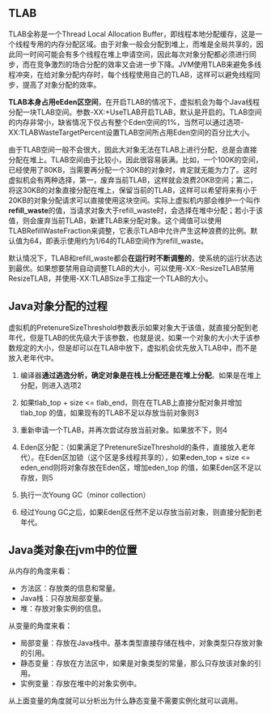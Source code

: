 ## TLAB
TLAB全称是一个Thread Local Allocation Buffer，即线程本地分配缓存，这是一个线程专用的内存分配区域。由于对象一般会分配到堆上，而堆是全局共享的，因此同一时间可能会有多个线程在堆上申请空间，因此每次对象分配都必须进行同步，而在竞争激烈的场合分配的效率又会进一步下降。JVM使用TLAB来避免多线程冲突，在给对象分配内存时，每个线程使用自己的TLAB，这样可以避免线程同步，提高了对象分配的效率。 

**TLAB本身占用eEden区空间**，在开启TLAB的情况下，虚拟机会为每个Java线程分配一块TLAB空间。参数-XX:+UseTLAB开启TLAB，默认是开启的。TLAB空间的内存非常小，缺省情况下仅占有整个Eden空间的1%，当然可以通过选项-XX:TLABWasteTargetPercent设置TLAB空间所占用Eden空间的百分比大小。

由于TLAB空间一般不会很大，因此大对象无法在TLAB上进行分配，总是会直接分配在堆上。TLAB空间由于比较小，因此很容易装满。比如，一个100K的空间，已经使用了80KB，当需要再分配一个30KB的对象时，肯定就无能为力了。这时虚拟机会有两种选择，第一，废弃当前TLAB，这样就会浪费20KB空间；第二，将这30KB的对象直接分配在堆上，保留当前的TLAB，这样可以希望将来有小于20KB的对象分配请求可以直接使用这块空间。实际上虚拟机内部会维护一个叫作**refill_waste**的值，当请求对象大于refill_waste时，会选择在堆中分配；若小于该值，则会废弃当前TLAB，新建TLAB来分配对象。这个阈值可以使用TLABRefillWasteFraction来调整，它表示TLAB中允许产生这种浪费的比例。默认值为64，即表示使用约为1/64的TLAB空间作为refill_waste。

默认情况下，TLAB和refill_waste都会**在运行时不断调整的**，使系统的运行状态达到最优。如果想要禁用自动调整TLAB的大小，可以使用-XX:-ResizeTLAB禁用ResizeTLAB，并使用-XX:TLABSize手工指定一个TLAB的大小。 


## Java对象分配的过程
虚拟机的PretenureSizeThreshold参数表示如果对象大于该值，就直接分配到老年代，但是TLAB的优先级大于该参数，也就是说，如果一个对象的大小大于该参数规定的大小，但是却可以在TLAB中放下，虚拟机会优先放入TLAB中，而不是放入老年代中。
1. 编译器**通过逃逸分析，确定对象是在栈上分配还是在堆上分配**。如果是在堆上分配，则进入选项2

2. 如果tlab_top + size <= tlab_end，则在在TLAB上直接分配对象并增加tlab_top 的值，如果现有的TLAB不足以存放当前对象则3
3. 重新申请一个TLAB，并再次尝试存放当前对象。如果放不下，则4
4. Eden区分配：（如果满足了PretenureSizeThreshold的条件，直接放入老年代）。在Eden区加锁（这个区是多线程共享的），如果eden_top + size <= eden_end则将对象存放在Eden区，增加eden_top 的值，如果Eden区不足以存放，则5
5. 执行一次Young GC（minor collection）
6. 经过Young GC之后，如果Eden区任然不足以存放当前对象，则直接分配到老年代。



## Java类对象在jvm中的位置
从内存的角度来看：
* 方法区：存放类的信息和常量。
* Java栈：只存放局部变量。
* 堆：存放对象实例的信息。

从变量的角度来看：
* 局部变量：存放在Java栈中。基本类型直接存储在栈中，对象类型只存放对象的引用。
* 静态变量：存放在方法区中，如果是对象类型的常量，那么只存放该对象的引用。
* 实例变量：存放在堆中的对象实例中。

从上面变量的角度就可以分析出为什么静态变量不需要实例化就可以调用。